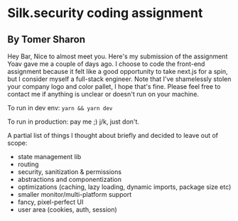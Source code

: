 # Silk.security coding assignment
## By Tomer Sharon

Hey Bar,
Nice to almost meet you.
Here's my submission of the assignment Yoav gave me a couple of days ago.
I choose to code the front-end assignment because it felt like a good opportunity to take next.js for a spin, but I consider myself a full-stack engineer.
Note that I've shamelessly stolen your company logo and color pallet, I hope that's fine.
Please feel free to contact me if anything is unclear or doesn't run on your machine.

To run in dev env:
```yarn && yarn dev```

To run in production:
pay me ;) j/k, just don't.

A partial list of things I thought about briefly and decided to leave out of scope:
- state management lib
- routing
- security, sanitization & permissions
- abstractions and componentization
- optimizations (caching, lazy loading, dynamic imports, package size etc)
- smaller monitor/multi-platform support
- fancy, pixel-perfect UI
- user area (cookies, auth, session)

